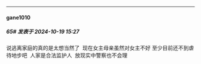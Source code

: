 ﻿
*****

####  gane1010  
##### 65#       发表于 2024-10-19 15:27

说逃离家庭的真的是太想当然了  现在女主母亲虽然对女主不好 至少目前还不到虐待地步吧  人家是合法监护人  放现实中警察也不会理  

